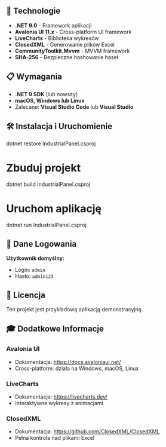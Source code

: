 ## 🚀 Technologie

- **.NET 9.0** - Framework aplikacji
- **Avalonia UI 11.x** - Cross-platform UI framework
- **LiveCharts** - Biblioteka wykresów
- **ClosedXML** - Generowanie plików Excel
- **CommunityToolkit.Mvvm** - MVVM framework
- **SHA-256** - Bezpieczne hashowanie haseł

## 📋 Wymagania

- **.NET 9 SDK** (lub nowszy)
- **macOS, Windows lub Linux**
- Zalecane: **Visual Studio Code** lub **Visual Studio**

## 🛠️ Instalacja i Uruchomienie

dotnet restore IndustrialPanel.csproj

# Zbuduj projekt
dotnet build IndustrialPanel.csproj

# Uruchom aplikację
dotnet run IndustrialPanel.csproj

## 🔐 Dane Logowania

**Użytkownik domyślny:**
- Login: `admin`
- Hasło: `admin123`

## 📄 Licencja

Ten projekt jest przykładową aplikacją demonstracyjną.

## 🎓 Dodatkowe Informacje

### Avalonia UI
- Dokumentacja: https://docs.avaloniaui.net/
- Cross-platform: działa na Windows, macOS, Linux

### LiveCharts
- Dokumentacja: https://livecharts.dev/
- Interaktywne wykresy z animacjami

### ClosedXML
- Dokumentacja: https://github.com/ClosedXML/ClosedXML
- Pełna kontrola nad plikami Excel

